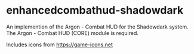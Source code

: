 # enhancedcombathud-shadowdark

An implemention of the Argon - Combat HUD for the Shadowdark system. The Argon - Combat HUD (CORE) module is required.

Includes icons from https://game-icons.net
